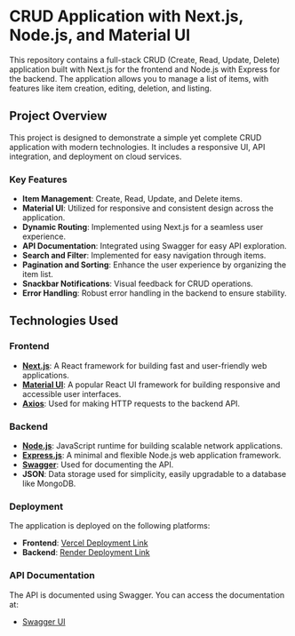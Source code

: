 # CRUD Application with Next.js, Node.js, and Material UI

This repository contains a full-stack CRUD (Create, Read, Update, Delete) application built with Next.js for the frontend and Node.js with Express for the backend. The application allows you to manage a list of items, with features like item creation, editing, deletion, and listing.

## Project Overview

This project is designed to demonstrate a simple yet complete CRUD application with modern technologies. It includes a responsive UI, API integration, and deployment on cloud services.

### Key Features

- **Item Management**: Create, Read, Update, and Delete items.
- **Material UI**: Utilized for responsive and consistent design across the application.
- **Dynamic Routing**: Implemented using Next.js for a seamless user experience.
- **API Documentation**: Integrated using Swagger for easy API exploration.
- **Search and Filter**: Implemented for easy navigation through items.
- **Pagination and Sorting**: Enhance the user experience by organizing the item list.
- **Snackbar Notifications**: Visual feedback for CRUD operations.
- **Error Handling**: Robust error handling in the backend to ensure stability.

## Technologies Used

### Frontend

- **[Next.js](https://nextjs.org/)**: A React framework for building fast and user-friendly web applications.
- **[Material UI](https://mui.com/)**: A popular React UI framework for building responsive and accessible user interfaces.
- **[Axios](https://axios-http.com/)**: Used for making HTTP requests to the backend API.

### Backend

- **[Node.js](https://nodejs.org/)**: JavaScript runtime for building scalable network applications.
- **[Express.js](https://expressjs.com/)**: A minimal and flexible Node.js web application framework.
- **[Swagger](https://swagger.io/)**: Used for documenting the API.
- **JSON**: Data storage used for simplicity, easily upgradable to a database like MongoDB.

### Deployment

The application is deployed on the following platforms:

- **Frontend**: [Vercel Deployment Link](https://crud-app-nine-tan.vercel.app/)
- **Backend**: [Render Deployment Link](https://crud-app-3bsz.onrender.com)

### API Documentation

The API is documented using Swagger. You can access the documentation at:

- [Swagger UI](https://crud-app-3bsz.onrender.com/api-docs)

